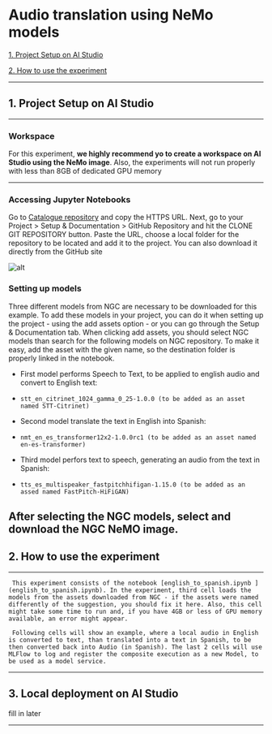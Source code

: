 # Audio translation using NeMo models
<!-- ![alt](../../../images/BERT_QA_image.png) -->
<!-- colocar uma imagem aqui -->

 [1. Project Setup on AI Studio](#1-project-setup-on-ai-studio)

 [2. How to use the experiment](#2-how-to-use-the-experiment)
 
 ---

 ## 1. Project Setup on AI Studio
 ---
 ### Workspace
 For this experiment, **we highly recommend yo to create a workspace on AI Studio using the NeMo image**. 
 Also, the experiments will not run properly with less than 8GB of dedicated GPU memory
 
 <!-- ![alt](../../../images/BERT_QA_WORKSPACE_CONFIG.png) -->
 <!-- colocar uma imagem aqui ilustrando a criação do workspace customizado -->
---
 ### Accessing Jupyter Notebooks

Go to [Catalogue repository](https://github.azc.ext.hp.com/phoenix/ds-experiments/) and copy the HTTPS URL. Next, go to your Project > Setup & Documentation > GitHub Repository and hit the CLONE GIT REPOSITORY button. Paste the URL, choose a local folder for the repository to be located and add it to the project. You can also download it directly from the GitHub site

![alt](../../../images/CLONE_GITHUB_REPO.png)

 ### Setting up models
 Three different models from NGC are necessary to be downloaded for this example. To add these models in your project, you can do it when setting up the project - using the add assets option - or you can go through the Setup & Documentation tab. When clicking add assets, you should select NGC models than search for the following models on NGC repository. To make it easy, add the asset with the given name, so the destination folder is properly linked in the notebook.
  * First model performs Speech to Text, to be applied to english audio and convert to English text:
  * 	stt_en_citrinet_1024_gamma_0_25-1.0.0 (to be added as an asset named STT-Citrinet)
  * Second model translate the text in English into Spanish:
  * 	nmt_en_es_transformer12x2-1.0.0rc1 (to be added as an asset named en-es-transformer)
  * Third model perfors text to speech, generating an audio from the text in Spanish:
  * 	tts_es_multispeaker_fastpitchhifigan-1.15.0 (to be added as an assed named FastPitch-HiFiGAN)

  After selecting the NGC models, select and download the NGC NeMO image.
 ---

 ## 2. How to use the experiment
 ---
     This experiment consists of the notebook [english_to_spanish.ipynb ](english_to_spanish.ipynb). In the experiment, third cell loads the models from the assets downloaded from NGC - if the assets were named differently of the suggestion, you should fix it here. Also, this cell might take some time to run and, if you have 4GB or less of GPU memory available, an error might appear.
	 
	 Following cells will show an example, where a local audio in English is converted to text, than translated into a text in Spanish, to be then converted back into Audio (in Spanish). The last 2 cells will use MLFlow to log and register the composite execution as a new Model, to be used as a model service.
 ---

 ## 3. Local deployment on AI Studio
   fill in later

 ---
